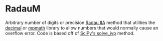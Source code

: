 # RadauM
Arbitrary number of digits or precision [Radau IIA](https://en.wikipedia.org/wiki/List_of_Runge%E2%80%93Kutta_methods#Radau_IIA_methods) method that utilities the [decimal](https://docs.python.org/3/library/decimal.html) or [mpmath](http://mpmath.org/doc/current/index.html) library to allow numbers that would normally cause an overflow error. Code is based off of [SciPy's solve_ivp](https://docs.scipy.org/doc/scipy/reference/generated/scipy.integrate.solve_ivp.html) method.
